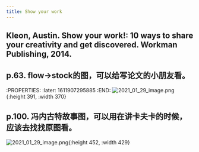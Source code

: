 ```yaml
---
title: Show your work
---
```


## Kleon, Austin. Show your work!: 10 ways to share your creativity and get discovered. Workman Publishing, 2014.

## p.63. flow->stock的图，可以给写论文的小朋友看。
:PROPERTIES:
:later: 1611907295885
:END:
![2021_01_29_image.png](https://cdn.logseq.com/%2F4f9c0a67-bcf1-4b26-b3c0-3c18c1de95abb998625e-70a2-44bf-9ea4-9d0a8bfe22f62021_01_29_image.png?Expires=4765507307&Signature=X1-UML9cNzjsfDJ2EY3ynoB5Swj37F4~mA6C68XHz50KOQritzSq1sZBrL0vIpSvBiOZksUAtGXyLHwURRIpG0lq7is5VIBhcLnmEKRlKr46Jae0JGdQqew3wywvuoQVlCRMwWN5Pr9xdI~HudTbqIJM~4MfqGVPuawQ2b7bh3DOrOSV3MgUJqdmJkcw-SuNxquc0Z0GqDcl23HPCMHCkK3qwnny~yq8vwR3B1UPvvro8qMc-vcSzsIy2BbH8uTS6C33VO5e0b62ji0qBRvNvi9mAGYY9rIHmSQMstWLD2DebHI-41rzzRGsXatx66jY12o8V1-Hr5WFP88Rb4ooGw__&Key-Pair-Id=APKAJE5CCD6X7MP6PTEA){:height 391, :width 370}
## p.100. 冯内古特故事图，可以用在讲卡夫卡的时候，应该去找找原图看。
![2021_01_29_image.png](https://cdn.logseq.com/%2F4f9c0a67-bcf1-4b26-b3c0-3c18c1de95abdc3a8b21-76af-4adf-9442-0c5c6ec7a6f32021_01_29_image.png?Expires=4765509259&Signature=lgwpQysvIWSmb9ce3Bgc3Lh-2XtH8a74uTZyJ26v1yozOroCZaQzx48MfvtiIyoe6K7te5NWpuCroIDV7zHGybp9rGc5jDOE5abRLwUMzvkkMHmNAODezWI8mg~oh9szYDNLJ9-oE9iIvVvH7W2tRVLOiHqM4L04G5j3LxRCDq9zqWdvxNky4o3o-JgpXKMjPCL8AMIifkQaJ5ksxEJU7-Qfj2FzssmLSRSTslQykjOHJ9D4Q5MZvrW3ReLc6-1x8e~CAvhLZC-3qnxb4Ps7ZQTYMZXbIVGOzyvrA6WH7AGUn3FuyN5slu4d9HTVo93eYmlwc8NMzMzZfYOmvBOFMQ__&Key-Pair-Id=APKAJE5CCD6X7MP6PTEA){:height 452, :width 429}
##
